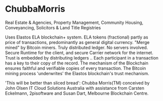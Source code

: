 # ChubbaMorris

Real Estate & Agencies, Property Management, Community Housing, Conveyancing, Solicitors & Land Title Registries

Uses Elastos ELA blockchain+ system.
ELA tokens (fractional) partly as price of transactions,
predominantly as general digital currency.
"Merge mined" by Bitcoin miners.
Truly distributed ledger. No servers involved.
Secure Runtime for the client,
and secure Carrier network for the internet.
Trust is embedded by distributing ledgers ..  Each participant in a transaction has a key to their copy of the record.  The mechanism of the Blockchain ensures faithful and verifiable copies of every transaction.  The Bitcoin mining process 'underwrites' the Elastos blockchain's trust mechanism.

'This will be better than sliced bread':
Chubba Morris(TM) conceived by John Olsen IT Cloud Solutions Australia with assistance from Carsten Eckelmann, 2pisoftware and Susan Dart, Melbourne Blockchain Centre.

